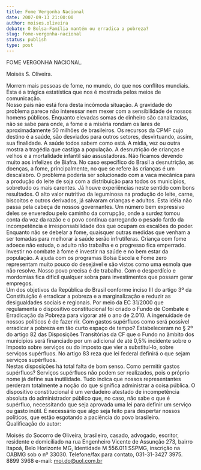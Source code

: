 ```yaml
---
title: Fome Vergonha Nacional
date: 2007-09-13 21:00:00
author: moises.oliveira
debate: O Bolsa-Família mantém ou erradica a pobreza?
slug: fome-vergonha-nacional
status: publish 
type: post
---
```


FOME VERGONHA NACIONAL.  
  
  
Moisés S. Oliveira.  
  
Morrem mais pessoas de fome, no mundo, do que nos conflitos mundiais. Esta é a trágica estatística que nos é mostrada pelos meios de comunicação.  
Nosso país não está fora desta incômoda situação. A gravidade do problema parece não interessar nem mexer com a sensibilidade de nossos homens públicos. Enquanto elevadas somas de dinheiro são canalizadas, não se sabe para onde, a fome e a miséria rondam os lares de aproximadamente 50 milhões de brasileiros. Os recursos da CPMF cujo destino é a saúde, são desviados para outros setores, desvirtuando, assim, sua finalidade. A saúde todos sabem como está. A mídia, vez ou outra mostra a tragédia que castiga a população. A desnutrição de crianças e velhos e a mortalidade infantil são assustadoras. Não ficamos devendo muito aos infelizes de Biafra. No caso específico do Brasil a desnutrição, as doenças, a fome, principalmente, no que se refere às crianças é um descalabro. O problema poderia ser solucionado com a vaca mecânica para a produção do leite de soja com a distribuição para todos os municípios, sobretudo os mais carentes. Já houve experiências neste sentido com bons resultados. O alto valor nutritivo da leguminosa na produção do leite, carne, biscoitos e outros derivados, já salvaram crianças e adultos. Esta idéia não passa pela cabeça de nossos governantes. Um número bem expressivo deles se enveredou pelo caminho da corrupção, onde a surdez tomou conta da voz da razão e o povo continua carregando o pesado fardo da incompetência e irresponsabilidade dos que ocupam os escalões do poder.   
Enquanto não se debelar a fome, quaisquer outras medidas que venham a ser tomadas para melhorar à saúde serão infrutíferas. Criança com fome adoece não estuda, o adulto não trabalha e o progresso fica emperrado.   
Investir no combate à fome é investir na saúde e no bem estar da população. A ajuda com os programas Bolsa Escola e Fome zero representam muito pouco do desejável e são vistos como uma esmola que não resolve. Nosso povo precisa é de trabalho. Com o desperdício e mordomias fica difícil qualquer sobra para investimentos que possam gerar empregos.   
Um dos objetivos da República do Brasil conforme inciso III do artigo 3º da Constituição é erradicar a pobreza e a marginalização e reduzir as desigualdades sociais e regionais. Por meio da EC 31/2000 que regulamenta o dispositivo constitucional foi criado o Fundo de Combate e Erradicação da Pobreza para vigorar até o ano de 2.010. A ingenuidade de nossos políticos é de fazer rir. Com gastos supérfluos como será possível erradicar a pobreza em tão curto espaço de tempo? Estabeleceram no § 2º do artigo 82 das Disposições Transitórias da CF que o Fundo no âmbito dos municípios será financiado por um adicional de até 0,5% incidente sobre o Imposto sobre serviços ou do imposto que vier a substituí-lo, sobre serviços supérfluos. No artigo 83 reza que lei federal definirá o que sejam serviços supérfluos.   
Nestas disposições há total falta de bom senso. Como permitir gastos supérfluos? Serviços supérfluos não podem ser realizados, pois o próprio nome já define sua inutilidade. Tudo indica que nossos representantes perderam totalmente a noção do que significa administrar a coisa pública. O dispositivo constitucional é um verdadeiro atestado de incompetência absoluta do administrador público que, no caso, não sabe o que é supérfluo, necessitando que seja aprovada uma lei para definir um serviço ou gasto inútil. É necessário que algo seja feito para despertar nossos políticos, que estão esgotando a paciência do povo brasileiro.   
Qualificação do autor:  
  
Moisés do Socorro de Oliveira, brasileiro, casado, advogado, escritor, residente e domiciliado na rua Engenheiro Vicente de Assunção 273, bairro Itapoá, Belo Horizonte MG, Identidade M 556.011 SSPMG, inscrição na OABMG sob o nº 33030. Telefone/fax para contato, 031-31-3427 3975. 8899 3968 e-mail: moi.do@uol.com.br
